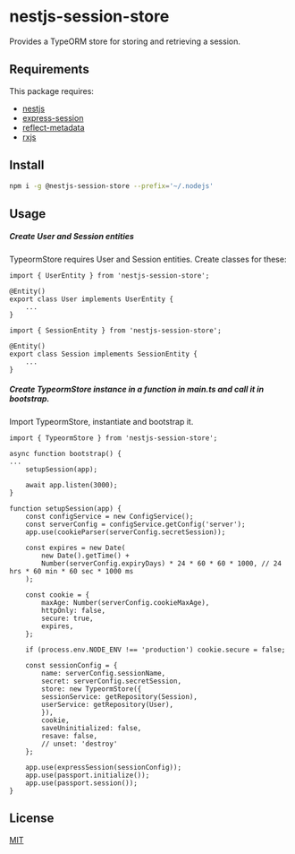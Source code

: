 # nestjs-session-store

Provides a TypeORM store for storing and retrieving a session.

## Requirements

This package requires:
 * [nestjs](https://nestjs.com/)
 * [express-session](https://www.npmjs.com/package/express-session)
 * [reflect-metadata](https://www.npmjs.com/package/reflect-metadata)
 * [rxjs](https://www.npmjs.com/package/rxjs)

## Install

```bash
npm i -g @nestjs-session-store --prefix='~/.nodejs'
```

## Usage

##### Create User and Session entities
TypeormStore requires User and Session entities. Create classes for these:

```
import { UserEntity } from 'nestjs-session-store';

@Entity()
export class User implements UserEntity {
    ...
}
```
```
import { SessionEntity } from 'nestjs-session-store';

@Entity()
export class Session implements SessionEntity {
    ...
}
```

##### Create TypeormStore instance in a function in main.ts and call it in bootstrap. 

Import TypeormStore, instantiate and bootstrap it.

```
import { TypeormStore } from 'nestjs-session-store';

async function bootstrap() {
...
    setupSession(app);

    await app.listen(3000);
}

function setupSession(app) {
    const configService = new ConfigService();
    const serverConfig = configService.getConfig('server');
    app.use(cookieParser(serverConfig.secretSession));

    const expires = new Date(
        new Date().getTime() +
        Number(serverConfig.expiryDays) * 24 * 60 * 60 * 1000, // 24 hrs * 60 min * 60 sec * 1000 ms
    );

    const cookie = {
        maxAge: Number(serverConfig.cookieMaxAge),
        httpOnly: false,
        secure: true,
        expires,
    };

    if (process.env.NODE_ENV !== 'production') cookie.secure = false;

    const sessionConfig = {
        name: serverConfig.sessionName,
        secret: serverConfig.secretSession,
        store: new TypeormStore({
        sessionService: getRepository(Session),
        userService: getRepository(User),
        }),
        cookie,
        saveUninitialized: false,
        resave: false,
        // unset: 'destroy'
    };

    app.use(expressSession(sessionConfig));
    app.use(passport.initialize());
    app.use(passport.session());
}
```

## License

[MIT](http://vjpr.mit-license.org)
